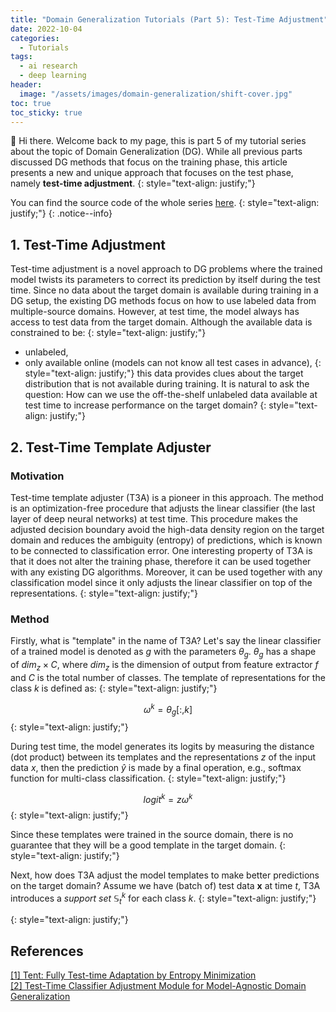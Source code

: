 ```yaml
---
title: "Domain Generalization Tutorials (Part 5): Test-Time Adjustment"
date: 2022-10-04
categories: 
  - Tutorials
tags: 
  - ai research
  - deep learning
header: 
  image: "/assets/images/domain-generalization/shift-cover.jpg"
toc: true
toc_sticky: true
---
```


👋 Hi there. Welcome back to my page, this is part 5 of my tutorial series about the topic of Domain Generalization (DG). While all previous parts discussed DG methods that focus on the training phase, this article presents a new and unique approach that focuses on the test phase, namely **test-time adjustment**. 
{: style="text-align: justify;"}

You can find the source code of the whole series [here](https://github.com/lhkhiem28/DGECG). 
{: style="text-align: justify;"}
{: .notice--info}

## 1. Test-Time Adjustment
Test-time adjustment is a novel approach to DG problems where the trained model twists its parameters to correct its prediction by itself during the test time. Since no data about the target domain is available during training in a DG setup, the existing DG methods focus on how to use labeled data from multiple-source domains. However, at test time, the model always has access to test data from the target domain. Although the available data is constrained to be:
{: style="text-align: justify;"}
* unlabeled, 
* only available online (models can not know all test cases in advance), 
{: style="text-align: justify;"}
this data provides clues about the target distribution that is not available during training. It is natural to ask the question: How can we use the off-the-shelf unlabeled data available at test time to increase performance on the target domain?
{: style="text-align: justify;"}

## 2. Test-Time Template Adjuster

### Motivation
Test-time template adjuster (T3A) is a pioneer in this approach. The method is an optimization-free procedure that adjusts the linear classifier (the last layer of deep neural networks) at test time. This procedure makes the adjusted decision boundary avoid the high-data density region on the target domain and reduces the ambiguity (entropy) of predictions, which is known to be connected to classification error. One interesting property of T3A is that it does not alter the training phase, therefore it can be used together with any existing DG algorithms. Moreover, it can be used together with any classification model since it only adjusts the linear classifier on top of the representations. 
{: style="text-align: justify;"}

### Method
Firstly, what is "template" in the name of T3A? Let's say the linear classifier of a trained model is denoted as $g$ with the parameters $\theta_{g}$. $\theta_{g}$ has a shape of $dim_{z}\times C$, where $dim_{z}$ is the dimension of output from feature extractor $f$ and $C$ is the total number of classes. The template of representations for the class $k$ is defined as: 
{: style="text-align: justify;"}

$$\omega^k = \theta_{g}[:, k]$$
{: style="text-align: justify;"}

During test time, the model generates its logits by measuring the distance (dot product) between its templates and the representations $z$ of the input data $x$, then the prediction $\widehat{y}$ is made by a final operation, e.g., softmax function for multi-class classification. 
{: style="text-align: justify;"}

$$logit^k = z\omega^k$$
{: style="text-align: justify;"}

Since these templates were trained in the source domain, there is no guarantee that they will be a good template in the target domain. 
{: style="text-align: justify;"}

Next, how does T3A adjust the model templates to make better predictions on the target domain? Assume we have (batch of) test data $\mathbf{x}$ at time $t$, T3A introduces a _support set_ $\mathbb{S}_t^k$ for each class $k$. 
{: style="text-align: justify;"}

<!-- To be continued ... -->
{: style="text-align: justify;"}

## References
[[1] Tent: Fully Test-time Adaptation by Entropy Minimization](https://arxiv.org/abs/2006.10726)<br>
[[2] Test-Time Classifier Adjustment Module for Model-Agnostic Domain Generalization](https://proceedings.neurips.cc/paper/2021/hash/1415fe9fea0fa1e45dddcff5682239a0-Abstract.html)<br>
